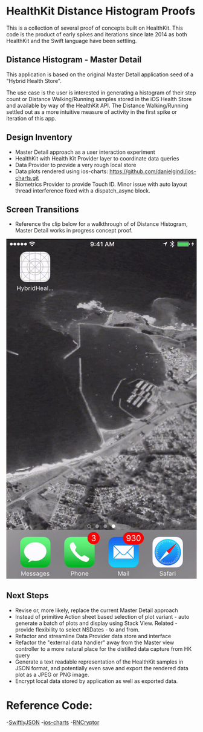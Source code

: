 # HealthKit Distance Histogram Proofs

This is a collection of several proof of concepts built on HealthKit. This code is the product of early spikes and iterations since late 2014 as both HealthKit and the Swift language have been settling.


## Distance Histogram - Master Detail

This application is based on the original Master Detail application seed of a "Hybrid Health Store".

The use case is the user is interested in generating a histogram of their step count or Distance Walking/Running samples stored in the iOS Health Store and available by way of the HealthKit API. The Distance Walking/Running settled out as a more intuitive measure of activity in the first spike or iteration of this app.

## Design Inventory

- Master Detail approach as a user interaction experiment
- HealthKit with Health Kit Provider layer to coordinate data queries
- Data Provider to provide a very rough local store
- Data plots rendered using ios-charts: https://github.com/danielgindi/ios-charts.git
- Biometrics Provider to provide Touch ID. Minor issue with auto layout thread interference fixed with a dispatch_async block.

## Screen Transitions

- Reference the clip below for a walkthrough of of Distance Histogram, Master Detail works in progress concept proof.

![Clip](./DistanceHistogramMasterDetail.gif)

## Next Steps

- Revise or, more likely, replace the current Master Detail approach
- Instead of primitive Action sheet based selection of plot variant - auto generate a batch of plots and display using Stack View. Related - provide flexibility to select NSDates - to and from.
- Refactor and streamline Data Provider data store and interface
- Refactor the "external data handler" away from the Master view controller to a more natural place for the distilled data capture from HK query
- Generate a text readable representation of the HealthKit samples in JSON format, and potentially even save and export the rendered data plot as a JPEG or PNG image.
- Encrypt local data stored by application as well as exported data.

# Reference Code:

-[SwiftlyJSON](https://github.com/SwiftyJSON/SwiftyJSON)
-[ios-charts](https://github.com/danielgindi/ios-charts.git)
-[RNCryptor](https://github.com/RNCryptor/RNCryptor)
